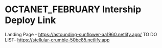 # OCTANET_FEBRUARY Intership  Deploy Link
Landing Page - https://astounding-sunflower-aa1960.netlify.app/
TO DO LIST- https://stellular-crumble-50bc85.netlify.app
